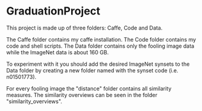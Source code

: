 # GraduationProject

This project is made up of three folders: Caffe, Code and Data.

The Caffe folder contains my caffe installation.
The Code folder contains my code and shell scripts.
The Data folder contains only the fooling image data while the ImageNet data
is about 160 GB.

To experiment with it you should add the desired ImageNet synsets to the Data 
folder by creating a new folder named with the synset code (i.e. n01501773).

For every fooling image the "distance" folder contains all similarity measures.
The similarity overviews can be seen in the folder "similarity_overviews".
